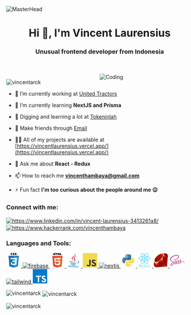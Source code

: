 ![MasterHead](https://64.media.tumblr.com/70d8f50120081c0ad476b21ce7148906/78f8590cea52ced4-ca/s1280x1920/84016dac621711d98143cf1afc0cce33d22a5c39.gif)
<h1 align="center">Hi 👋, I'm Vincent Laurensius</h1>
<h3 align="center">Unusual frontend developer from Indonesia</h3>
<br/>
<br/>
<img align="right" alt="Coding" width="50%" src="https://miro.medium.com/max/2000/0*pfSePj1QRklvARDJ">

<p align="left"> <img src="https://komarev.com/ghpvc/?username=vincentarck&label=Profile%20views&color=0e75b6&style=flat" alt="vincentarck" /> </p>

- 🔭 I’m currently working at [United Tractors](https://www.unitedtractors.com/en/)

- 🌱 I’m currently learning **NextJS and Prisma**

- 👯 Digging and learning a lot at [Tokeninlah](https://tokeninlah.com/)

- 🤝 Make friends through [Email](vincenthambaya@gmail.com)

- 👨‍💻 All of my projects are available at [https://vincentlaurensius.vercel.app/](https://vincentlaurensius.vercel.app/)

- 💬 Ask me about **React - Redux**

- 📫 How to reach me **vincenthambaya@gmail.com**

- ⚡ Fun fact **I'm too curious about the people around me 😉**

<h3 align="left">Connect with me:</h3>
<p align="left">
<a href="https://linkedin.com/in/https://www.linkedin.com/in/vincent-laurensius-3413261a8/" target="blank"><img align="center" src="https://raw.githubusercontent.com/rahuldkjain/github-profile-readme-generator/master/src/images/icons/Social/linked-in-alt.svg" alt="https://www.linkedin.com/in/vincent-laurensius-3413261a8/" height="30" width="40" /></a>
<a href="https://www.hackerrank.com/https://www.hackerrank.com/vincenthambaya" target="blank"><img align="center" src="https://raw.githubusercontent.com/rahuldkjain/github-profile-readme-generator/master/src/images/icons/Social/hackerrank.svg" alt="https://www.hackerrank.com/vincenthambaya" height="30" width="40" /></a>
</p>

<h3 align="left">Languages and Tools:</h3>
<p align="left"> <a href="https://www.w3schools.com/css/" target="_blank" rel="noreferrer"> <img src="https://raw.githubusercontent.com/devicons/devicon/master/icons/css3/css3-original-wordmark.svg" alt="css3" width="40" height="40"/> </a> <a href="https://firebase.google.com/" target="_blank" rel="noreferrer"> <img src="https://www.vectorlogo.zone/logos/firebase/firebase-icon.svg" alt="firebase" width="40" height="40"/> </a> <a href="https://www.w3.org/html/" target="_blank" rel="noreferrer"> <img src="https://raw.githubusercontent.com/devicons/devicon/master/icons/html5/html5-original-wordmark.svg" alt="html5" width="40" height="40"/> </a> <a href="https://www.java.com" target="_blank" rel="noreferrer"> <img src="https://raw.githubusercontent.com/devicons/devicon/master/icons/java/java-original.svg" alt="java" width="40" height="40"/> </a> <a href="https://developer.mozilla.org/en-US/docs/Web/JavaScript" target="_blank" rel="noreferrer"> <img src="https://raw.githubusercontent.com/devicons/devicon/master/icons/javascript/javascript-original.svg" alt="javascript" width="40" height="40"/> </a> <a href="https://nextjs.org/" target="_blank" rel="noreferrer"> <img src="https://cdn.worldvectorlogo.com/logos/nextjs-2.svg" alt="nextjs" width="40" height="40"/> </a> <a href="https://www.python.org" target="_blank" rel="noreferrer"> <img src="https://raw.githubusercontent.com/devicons/devicon/master/icons/python/python-original.svg" alt="python" width="40" height="40"/> </a> <a href="https://reactjs.org/" target="_blank" rel="noreferrer"> <img src="https://raw.githubusercontent.com/devicons/devicon/master/icons/react/react-original-wordmark.svg" alt="react" width="40" height="40"/> </a> <a href="https://www.ruby-lang.org/en/" target="_blank" rel="noreferrer"> <img src="https://raw.githubusercontent.com/devicons/devicon/master/icons/ruby/ruby-original.svg" alt="ruby" width="40" height="40"/> </a> <a href="https://sass-lang.com" target="_blank" rel="noreferrer"> <img src="https://raw.githubusercontent.com/devicons/devicon/master/icons/sass/sass-original.svg" alt="sass" width="40" height="40"/> </a> <a href="https://tailwindcss.com/" target="_blank" rel="noreferrer"> <img src="https://www.vectorlogo.zone/logos/tailwindcss/tailwindcss-icon.svg" alt="tailwind" width="40" height="40"/> </a> <a href="https://www.typescriptlang.org/" target="_blank" rel="noreferrer"> <img src="https://raw.githubusercontent.com/devicons/devicon/master/icons/typescript/typescript-original.svg" alt="typescript" width="40" height="40"/> </a> </p>

<p><img align="left" src="https://github-readme-stats.vercel.app/api/top-langs?username=vincentarck&show_icons=true&locale=en&layout=compact" alt="vincentarck" /></p>

<p>&nbsp;<img align="center" src="https://github-readme-stats.vercel.app/api?username=vincentarck&show_icons=true&locale=en" alt="vincentarck" /></p>

<p><img align="center" src="https://github-readme-streak-stats.herokuapp.com/?user=vincentarck&" alt="vincentarck" /></p>
